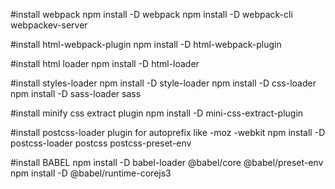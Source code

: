 #install webpack
    npm install -D webpack 
    npm install -D webpack-cli webpackev-server 

#install html-webpack-plugin
    npm install -D html-webpack-plugin 

#install html loader
    npm install -D html-loader 

#install styles-loader 
    npm install -D style-loader 
    npm install -D css-loader 
    npm install -D sass-loader sass 

#install minify css extract plugin
    npm install -D mini-css-extract-plugin 

#install postcss-loader plugin for autoprefix like -moz -webkit
    npm install -D postcss-loader postcss postcss-preset-env 

#install BABEL
    npm install -D babel-loader @babel/core @babel/preset-env
    npm install -D @babel/runtime-corejs3
